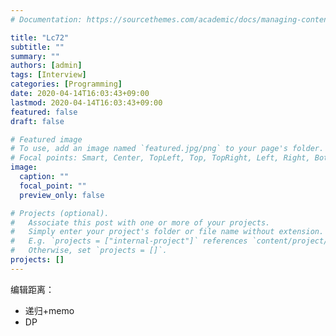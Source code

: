 ```yaml
---
# Documentation: https://sourcethemes.com/academic/docs/managing-content/

title: "Lc72"
subtitle: ""
summary: ""
authors: [admin]
tags: [Interview]
categories: [Programming]
date: 2020-04-14T16:03:43+09:00
lastmod: 2020-04-14T16:03:43+09:00
featured: false
draft: false

# Featured image
# To use, add an image named `featured.jpg/png` to your page's folder.
# Focal points: Smart, Center, TopLeft, Top, TopRight, Left, Right, BottomLeft, Bottom, BottomRight.
image:
  caption: ""
  focal_point: ""
  preview_only: false

# Projects (optional).
#   Associate this post with one or more of your projects.
#   Simply enter your project's folder or file name without extension.
#   E.g. `projects = ["internal-project"]` references `content/project/deep-learning/index.md`.
#   Otherwise, set `projects = []`.
projects: []
---
```


编辑距离：

- 递归+memo
- DP